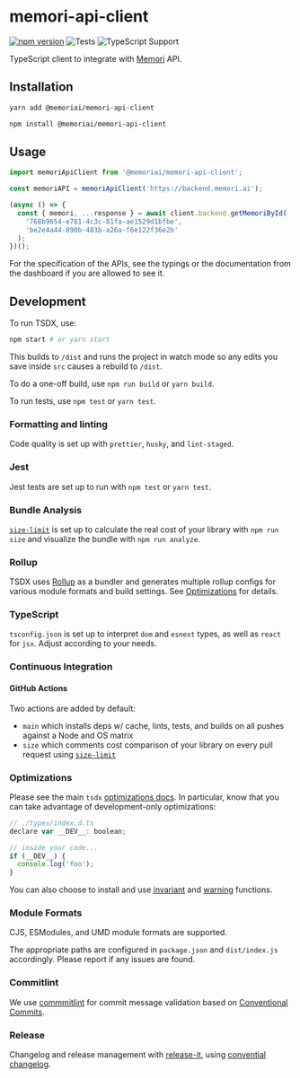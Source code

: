 # memori-api-client

[![npm version](https://img.shields.io/github/package-json/v/nzambello/memori-api-client)](https://www.npmjs.com/package/@memoriai/memori-api-client)
![Tests](https://github.com/nzambello/memori-api-client/workflows/CI/badge.svg?branch=main)
![TypeScript Support](https://img.shields.io/badge/TypeScript-Support-blue)

TypeScript client to integrate with [Memori](https://memori.ai) API.

## Installation

```bash
yarn add @memoriai/memori-api-client
```

```bash
npm install @memoriai/memori-api-client
```

## Usage

```ts
import memoriApiClient from '@memoriai/memori-api-client';

const memoriAPI = memoriApiClient('https://backend.memori.ai');

(async () => {
  const { memori, ...response } = await client.backend.getMemoriById(
    '768b9654-e781-4c3c-81fa-ae1529d1bfbe',
    'be2e4a44-890b-483b-a26a-f6e122f36e2b'
  );
})();
```

For the specification of the APIs, see the typings or the documentation from the dashboard if you are allowed to see it.

## Development

To run TSDX, use:

```bash
npm start # or yarn start
```

This builds to `/dist` and runs the project in watch mode so any edits you save inside `src` causes a rebuild to `/dist`.

To do a one-off build, use `npm run build` or `yarn build`.

To run tests, use `npm test` or `yarn test`.

### Formatting and linting

Code quality is set up with `prettier`, `husky`, and `lint-staged`.

### Jest

Jest tests are set up to run with `npm test` or `yarn test`.

### Bundle Analysis

[`size-limit`](https://github.com/ai/size-limit) is set up to calculate the real cost of your library with `npm run size` and visualize the bundle with `npm run analyze`.

### Rollup

TSDX uses [Rollup](https://rollupjs.org) as a bundler and generates multiple rollup configs for various module formats and build settings. See [Optimizations](#optimizations) for details.

### TypeScript

`tsconfig.json` is set up to interpret `dom` and `esnext` types, as well as `react` for `jsx`. Adjust according to your needs.

### Continuous Integration

#### GitHub Actions

Two actions are added by default:

- `main` which installs deps w/ cache, lints, tests, and builds on all pushes against a Node and OS matrix
- `size` which comments cost comparison of your library on every pull request using [`size-limit`](https://github.com/ai/size-limit)

### Optimizations

Please see the main `tsdx` [optimizations docs](https://github.com/palmerhq/tsdx#optimizations). In particular, know that you can take advantage of development-only optimizations:

```js
// ./types/index.d.ts
declare var __DEV__: boolean;

// inside your code...
if (__DEV__) {
  console.log('foo');
}
```

You can also choose to install and use [invariant](https://github.com/palmerhq/tsdx#invariant) and [warning](https://github.com/palmerhq/tsdx#warning) functions.

### Module Formats

CJS, ESModules, and UMD module formats are supported.

The appropriate paths are configured in `package.json` and `dist/index.js` accordingly. Please report if any issues are found.

### Commitlint

We use [commmitlint](https://commitlint.js.org/) for commit message validation based on [Conventional Commits](https://www.conventionalcommits.org/en/).

### Release

Changelog and release management with [release-it](https://github.com/release-it/release-it), using [convential changelog](https://github.com/release-it/conventional-changelog).
